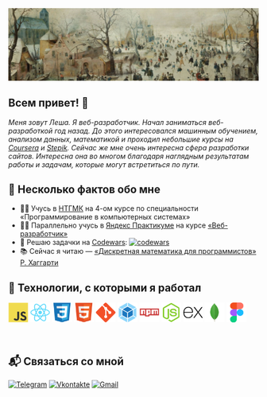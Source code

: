 <img src="./assets/background.jpg" alt="Фоновое изображение">

## Всем привет! 👋
*Меня зовут Леша. Я веб-разработчик. Начал заниматься веб-разработкой год назад. До этого интересовался машинным обучением, анализом данных, математикой и проходил небольшие курсы на [Coursera](https://www.coursera.org/) и [Stepik](https://welcome.stepik.org/ru). Сейчас же мне очень интересна сфера разработки сайтов. Интересна она во многом благодаря наглядным результатам работы и задачам, которые могут встретиться по пути.*

## 📌 Несколько фактов обо мне
- 🧑‍🎓 Учусь в [НТГМК](http://www.ntgmk.ru/) на 4-ом курсе по специальности «Программирование в компьютерных системах»
- 👨‍💻 Параллельно учусь в [Яндекс Практикуме](https://practicum.yandex.ru/) на курсе [«Веб-разработчик»](https://practicum.yandex.ru/web/)
- 🎯 Решаю задачки на [Codewars](https://www.codewars.com/users/alexeylavrinenkov):  [![codewars](https://www.codewars.com/users/alexeylavrinenkov/badges/micro)](https://www.codewars.com/users/alexeylavrinenkov)
- 📚 Сейчас я читаю — [«Дискретная математика для программистов» Р. Хаггарти](https://www.litres.ru/rod-haggarti/diskretnaya-matematika-dlya-programmistov/)

## 🚀 Технологии, с которыми я работал

<p align="left">
  <img src="https://raw.githubusercontent.com/devicons/devicon/master/icons/javascript/javascript-original.svg" alt="JavaScript" width="40" height="40" />
  <img src="https://raw.githubusercontent.com/devicons/devicon/master/icons/react/react-original.svg" alt="React" width="40" height="40" />
  <img src="https://raw.githubusercontent.com/devicons/devicon/master/icons/css3/css3-original.svg" alt="CSS" width="40" height="40" />
  <img src="https://raw.githubusercontent.com/devicons/devicon/master/icons/html5/html5-original.svg" alt="HTML5" width="40" height="40" />
  <img src="https://raw.githubusercontent.com/devicons/devicon/master/icons/git/git-original.svg" alt="Git" width="40" height="40" />
  <img src="https://raw.githubusercontent.com/devicons/devicon/master/icons/webpack/webpack-original.svg" alt="Webpack" width="40" height="40" />
  <img src="https://raw.githubusercontent.com/devicons/devicon/master/icons/npm/npm-original-wordmark.svg" alt="NPM" width="40" height="40" />
  <img src="https://raw.githubusercontent.com/devicons/devicon/master/icons/nodejs/nodejs-original.svg" alt="NodeJS" width="40" height="40" />
  <img src="https://raw.githubusercontent.com/devicons/devicon/master/icons/express/express-original.svg" alt="Express" width="40" height="40" />
  <img src="https://raw.githubusercontent.com/devicons/devicon/master/icons/mongodb/mongodb-original.svg" alt="MongoDB" width="40" height="40" />
  <img src="https://raw.githubusercontent.com/devicons/devicon/master/icons/figma/figma-original.svg" alt="Figma" width="40" height="40" />
</p>
<br>

## 📬 Связаться со мной
[![Telegram](https://img.shields.io/badge/Telegram-26A5E4?style=for-the-badge&logo=telegram&logoColor=white)](https://t.me/alexey_lavrinenkov)
[![Vkontakte](https://img.shields.io/badge/VK-26A5E4?style=for-the-badge&logo=vk&logoColor=white)](https://vk.com/a.lavrinenkov)
[![Gmail](https://img.shields.io/badge/Gmail-CC0000?style=for-the-badge&logo=Gmail&logoColor=white)](mailto:wdafi03@gmail.com)

